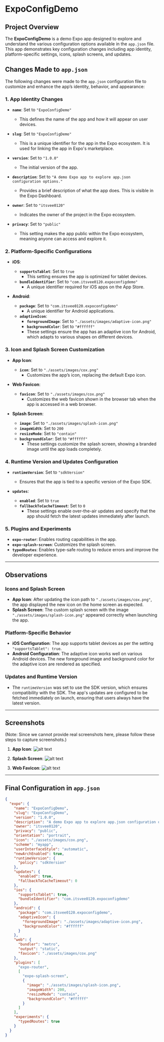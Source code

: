 # ExpoConfigDemo

## Project Overview

The **ExpoConfigDemo** is a demo Expo app designed to explore and understand the various configuration options available in the `app.json` file. This app demonstrates key configuration changes including app identity, platform-specific settings, icons, splash screens, and updates.

## Changes Made to `app.json`

The following changes were made to the `app.json` configuration file to customize and enhance the app’s identity, behavior, and appearance:

### 1. **App Identity Changes**

- **`name`**: Set to `"ExpoConfigDemo"`
  - This defines the name of the app and how it will appear on user devices.
- **`slug`**: Set to `"ExpoConfigDemo"`
  - This is a unique identifier for the app in the Expo ecosystem. It is used for linking the app in Expo's marketplace.
- **`version`**: Set to `"1.0.0"`

  - The initial version of the app.

- **`description`**: Set to `"A demo Expo app to explore app.json configuration options."`

  - Provides a brief description of what the app does. This is visible in the Expo Dashboard.

- **`owner`**: Set to `"itsvee0120"`

  - Indicates the owner of the project in the Expo ecosystem.

- **`privacy`**: Set to `"public"`
  - This setting makes the app public within the Expo ecosystem, meaning anyone can access and explore it.

### 2. **Platform-Specific Configurations**

- **iOS**:

  - **`supportsTablet`**: Set to `true`
    - This setting ensures the app is optimized for tablet devices.
  - **`bundleIdentifier`**: Set to `"com.itsvee0120.expoconfigdemo"`
    - A unique identifier required for iOS apps on the App Store.

- **Android**:
  - **`package`**: Set to `"com.itsvee0120.expoconfigdemo"`
    - A unique identifier for Android applications.
  - **`adaptiveIcon`**:
    - **`foregroundImage`**: Set to `"./assets/images/adaptive-icon.png"`
    - **`backgroundColor`**: Set to `"#ffffff"`
    - These settings ensure the app has an adaptive icon for Android, which adapts to various shapes on different devices.

### 3. **Icon and Splash Screen Customization**

- **App Icon**:
  - **`icon`**: Set to `"./assets/images/cox.png"`
    - Customizes the app’s icon, replacing the default Expo icon.
- **Web Favicon**:

  - **`favicon`**: Set to `"./assets/images/cox.png"`
    - Customizes the web favicon shown in the browser tab when the app is accessed in a web browser.

- **Splash Screen**:
  - **`image`**: Set to `"./assets/images/splash-icon.png"`
  - **`imageWidth`**: Set to `200`
  - **`resizeMode`**: Set to `"contain"`
  - **`backgroundColor`**: Set to `"#ffffff"`
    - These settings customize the splash screen, showing a branded image until the app loads completely.

### 4. **Runtime Version and Updates Configuration**

- **`runtimeVersion`**: Set to `"sdkVersion"`

  - Ensures that the app is tied to a specific version of the Expo SDK.

- **`updates`**:
  - **`enabled`**: Set to `true`
  - **`fallbackToCacheTimeout`**: Set to `0`
    - These settings enable over-the-air updates and specify that the app should fetch the latest updates immediately after launch.

### 5. **Plugins and Experiments**

- **`expo-router`**: Enables routing capabilities in the app.
- **`expo-splash-screen`**: Customizes the splash screen.
- **`typedRoutes`**: Enables type-safe routing to reduce errors and improve the developer experience.

---

## Observations

### **Icons and Splash Screen**

- **App Icon**: After updating the icon path to `"./assets/images/cox.png"`, the app displayed the new icon on the home screen as expected.
- **Splash Screen**: The custom splash screen with the image `"./assets/images/splash-icon.png"` appeared correctly when launching the app.

### **Platform-Specific Behavior**

- **iOS Configuration**: The app supports tablet devices as per the setting `"supportsTablet": true`.
- **Android Configuration**: The adaptive icon works well on various Android devices. The new foreground image and background color for the adaptive icon are rendered as specified.

### **Updates and Runtime Version**

- The `runtimeVersion` was set to use the SDK version, which ensures compatibility with the SDK. The app's updates are configured to be fetched immediately on launch, ensuring that users always have the latest version.

---

## Screenshots

(Note: Since we cannot provide real screenshots here, please follow these steps to capture screenshots.)

1. **App Icon**:
   ![alt text](<Screenshot_20250420_184153_Expo Go.jpg>)

2. **Splash Screen**:
   ![alt text](<Screenshot_20250420_183640_Expo Go.jpg>)
3. **Web Favicon**:
   ![alt text](image.png)

---

## Final Configuration in `app.json`

```json
{
  "expo": {
    "name": "ExpoConfigDemo",
    "slug": "ExpoConfigDemo",
    "version": "1.0.0",
    "description": "A demo Expo app to explore app.json configuration options.",
    "owner": "itsvee0120",
    "privacy": "public",
    "orientation": "portrait",
    "icon": "./assets/images/cox.png",
    "scheme": "myapp",
    "userInterfaceStyle": "automatic",
    "newArchEnabled": true,
    "runtimeVersion": {
      "policy": "sdkVersion"
    },
    "updates": {
      "enabled": true,
      "fallbackToCacheTimeout": 0
    },
    "ios": {
      "supportsTablet": true,
      "bundleIdentifier": "com.itsvee0120.expoconfigdemo"
    },
    "android": {
      "package": "com.itsvee0120.expoconfigdemo",
      "adaptiveIcon": {
        "foregroundImage": "./assets/images/adaptive-icon.png",
        "backgroundColor": "#ffffff"
      }
    },
    "web": {
      "bundler": "metro",
      "output": "static",
      "favicon": "./assets/images/cox.png"
    },
    "plugins": [
      "expo-router",
      [
        "expo-splash-screen",
        {
          "image": "./assets/images/splash-icon.png",
          "imageWidth": 200,
          "resizeMode": "contain",
          "backgroundColor": "#ffffff"
        }
      ]
    ],
    "experiments": {
      "typedRoutes": true
    }
  }
}
```
